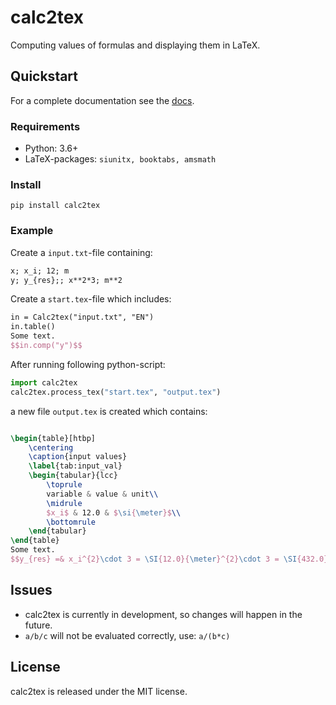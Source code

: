 # calc2tex

Computing values of formulas and displaying them in LaTeX.

## Quickstart

For a complete documentation see the [docs](https://github.com/stbech/calc2tex/).

### Requirements

* Python: 3.6+
* LaTeX-packages: `siunitx, booktabs, amsmath`

### Install

```none
pip install calc2tex
```

### Example

Create a `input.txt`-file containing:

```txt
x; x_i; 12; m
y; y_{res};; x**2*3; m**2
```

Create a `start.tex`-file which includes:

```latex
in = Calc2tex("input.txt", "EN")
in.table()
Some text.
$$in.comp("y")$$
```

After running following python-script:

```python
import calc2tex
calc2tex.process_tex("start.tex", "output.tex")
```

a new file `output.tex` is created which contains:

```latex

\begin{table}[htbp]
    \centering
    \caption{input values}
    \label{tab:input_val}
    \begin{tabular}{lcc}
        \toprule
        variable & value & unit\\
        \midrule
        $x_i$ & 12.0 & $\si{\meter}$\\ 
        \bottomrule
    \end{tabular}
\end{table}
Some text.
$$y_{res} =& x_i^{2}\cdot 3 = \SI{12.0}{\meter}^{2}\cdot 3 = \SI{432.0}{\meter\tothe{2}}$$
```

## Issues

* calc2tex is currently in development, so changes will happen in the future.
* `a/b/c` will not be evaluated correctly, use: `a/(b*c)`

## License

calc2tex is released under the MIT license.
